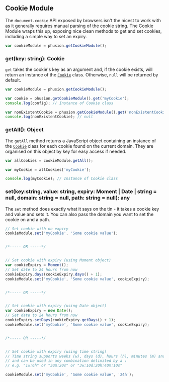 
  
## Cookie Module    
The `document.cookie` API exposed by browsers isn't the nicest to work with as it generally requires manual parsing of the cookie string. The Cookie Module wraps this up, exposing nice clean methods to get and set cookies, including a simple way to set an expiry.

```javascript
var cookieModule = phusion.getCookieModule();
```    
### get(key: string): Cookie

`get` takes the cookie's key as an argument and, if the cookie exists, will return an instance of the [`Cookie`](./Cookie.md) class. Otherwise, `null` will be returned by default.
  
```javascript
var cookieModule = phusion.getCookieModule();

var cookie = phusion.getCookieModule().get('myCookie');
console.log(config); // Instance of Cookie class

var nonExistentCookie = phusion.getCookieModule().get('nonExistentCookie');
console.log(nonExistentCookie); // null
```

### getAll(): Object
 
The `getAll` method returns a JavaScript object containing an instance of the  [`Cookie`](./Cookie.md) class for each cookie found on the current domain. They are organised on this object by key for easy access if needed.

```javascript
var allCookies = cookieModule.getAll();

var myCookie = allCookies['myCookie'];

console.log(myCookie); // Instance of Cookie class
```


### set(key:string, value: string, expiry: Moment | Date | string = null, domain: string = null, path: string = null): any   
The `set` method does exactly what it says on the tin - it takes a cookie key and value and sets it. You can also pass the domain you want to set the cookie on and a path.
    
```javascript
// Set cookie with no expiry    
cookieModule.set('myCookie', 'Some cookie value');


/*----- OR -----*/


// Set cookie with expiry (using Moment object)
var cookieExpiry = Moment();
// Set date to 24 hours from now
cookieExpiry.days(cookieExpiry.days() + 1);
cookieModule.set('myCookie', 'Some cookie value', cookieExpiry);


/*----- OR -----*/


// Set cookie with expiry (using Date object)
var cookieExpiry = new Date();
// Set date to 24 hours from now
cookieExpiry.setDays(cookieExpiry.getDays() + 1);
cookieModule.set('myCookie', 'Some cookie value', cookieExpiry);


/*----- OR -----*/


// Set cookie with expiry (using time string)
// Time string supports weeks (w), days (d), hours (h), minutes (m) and seconds (s) 
// and can be used in any combination delimited by a :
// e.g. "1w:6h" or "30m:20s" or "3w:10d:20h:40m:10s"

cookieModule.set('myCookie', 'Some cookie value', '24h');
```